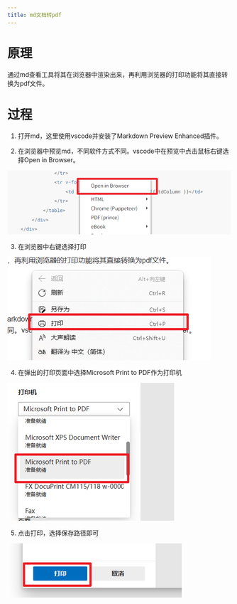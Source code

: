 ```yaml
---
title: md文档转pdf
---
```


# 原理

通过md查看工具将其在浏览器中渲染出来，再利用浏览器的打印功能将其直接转换为pdf文件。

# 过程

1. 打开md，这里使用vscode并安装了Markdown Preview Enhanced插件。

2. 在浏览器中预览md，不同软件方式不同。vscode中在预览中点击鼠标右键选择Open in Browser。

![Alt text](image-23.png)

3. 在浏览器中右键选择打印

![Alt text](image-20.png)

4. 在弹出的打印页面中选择Microsoft Print to PDF作为打印机

![Alt text](image-21.png)

5. 点击打印，选择保存路径即可

![Alt text](image-22.png)